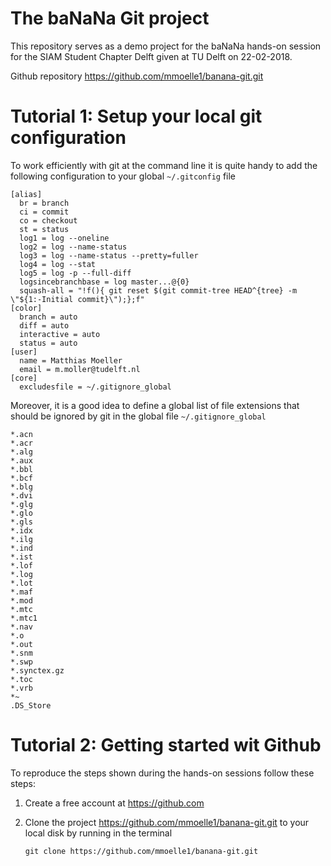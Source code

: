 # The baNaNa Git project

This repository serves as a demo project for the baNaNa hands-on session
for the SIAM Student Chapter Delft given at TU Delft on 22-02-2018.

Github repository https://github.com/mmoelle1/banana-git.git

# Tutorial 1: Setup your local git configuration

To work efficiently with git at the command line it is quite handy to
add the following configuration to your global `~/.gitconfig` file

```
[alias]
  br = branch
  ci = commit
  co = checkout
  st = status
  log1 = log --oneline
  log2 = log --name-status
  log3 = log --name-status --pretty=fuller
  log4 = log --stat
  log5 = log -p --full-diff
  logsincebranchbase = log master...@{0}
  squash-all = "!f(){ git reset $(git commit-tree HEAD^{tree} -m \"${1:-Initial commit}\");};f"
[color]
  branch = auto
  diff = auto
  interactive = auto
  status = auto
[user]
  name = Matthias Moeller
  email = m.moller@tudelft.nl
[core]
  excludesfile = ~/.gitignore_global
```

Moreover, it is a good idea to define a global list of file extensions
that should be ignored by git in the global file `~/.gitignore_global`

```
*.acn
*.acr
*.alg
*.aux
*.bbl
*.bcf
*.blg
*.dvi
*.glg
*.glo
*.gls
*.idx
*.ilg
*.ind
*.ist
*.lof
*.log
*.lot
*.maf
*.mod
*.mtc
*.mtc1
*.nav
*.o
*.out
*.snm
*.swp
*.synctex.gz
*.toc
*.vrb
*~
.DS_Store
```

# Tutorial 2: Getting started wit Github

To reproduce the steps shown during the hands-on sessions follow these steps:

1.  Create a free account at https://github.com

2.  Clone the project https://github.com/mmoelle1/banana-git.git to
    your local disk by running in the terminal
    ```
    git clone https://github.com/mmoelle1/banana-git.git
    ```

